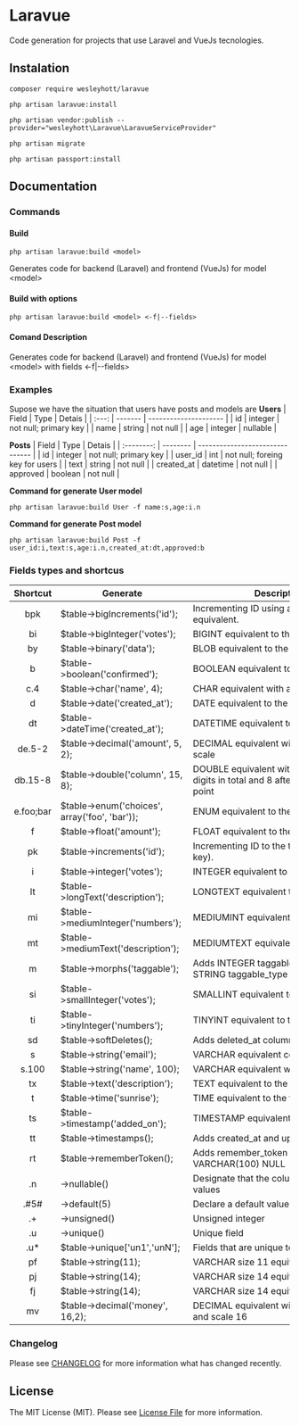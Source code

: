 # Laravue

Code generation for projects that use Laravel and VueJs tecnologies.

## Instalation

```
composer require wesleyhott/laravue
```

```
php artisan laravue:install
```

```
php artisan vendor:publish --provider="wesleyhott\Laravue\LaravueServiceProvider"
```

```
php artisan migrate
```

```
php artisan passport:install
```

## Documentation

### Commands

#### Build

```
php artisan laravue:build <model>
```

Generates code for backend (Laravel) and frontend (VueJs) for model \<model\>

#### Build with options

```
php artisan laravue:build <model> <-f|--fields>
```

#### Comand Description

Generates code for backend (Laravel) and frontend (VueJs) for model \<model\> with fields <-f|--fields>

### Examples

Supose we have the situation that users have posts and models are
**Users**
| Field | Type | Detais |
| :---: | ------- | --------------------- |
| id | integer | not null; primary key |
| name | string | not null |
| age | integer | nullable |

**Posts**
| Field | Type | Detais |
| :--------: | -------- | ------------------------------- |
| id | integer | not null; primary key |
| user_id | int | not null; foreing key for users |
| text | string | not null |
| created_at | datetime | not null |
| approved | boolean | not null |

**Command for generate User model**

```
php artisan laravue:build User -f name:s,age:i.n
```

**Command for generate Post model**

```
php artisan laravue:build Post -f user_id:i,text:s,age:i.n,created_at:dt,approved:b
```

### Fields types and shortcus

| Shortcut  | Generate                                      | Description                                                                        |
| :-------: | --------------------------------------------- | ---------------------------------------------------------------------------------- |
|    bpk    | $table->bigIncrements('id');                  | Incrementing ID using a "big integer" equivalent.                                  |
|    bi     | $table->bigInteger('votes');                  | BIGINT equivalent to the table                                                     |
|    by     | $table->binary('data');                       | BLOB equivalent to the table                                                       |
|     b     | $table->boolean('confirmed');                 | BOOLEAN equivalent to the table                                                    |
|    c.4    | $table->char('name', 4);                      | CHAR equivalent with a length                                                      |
|     d     | $table->date('created_at');                   | DATE equivalent to the table                                                       |
|    dt     | $table->dateTime('created_at');               | DATETIME equivalent to the table                                                   |
|  de.5-2   | $table->decimal('amount', 5, 2);              | DECIMAL equivalent with a precision and scale                                      |
|  db.15-8  | $table->double('column', 15, 8);              | DOUBLE equivalent with precision, 15 digits in total and 8 after the decimal point |
| e.foo;bar | $table->enum('choices', array('foo', 'bar')); | ENUM equivalent to the table                                                       |
|     f     | $table->float('amount');                      | FLOAT equivalent to the table                                                      |
|    pk     | $table->increments('id');                     | Incrementing ID to the table (primary key).                                        |
|     i     | $table->integer('votes');                     | INTEGER equivalent to the table                                                    |
|    lt     | $table->longText('description');              | LONGTEXT equivalent to the table                                                   |
|    mi     | $table->mediumInteger('numbers');             | MEDIUMINT equivalent to the table                                                  |
|    mt     | $table->mediumText('description');            | MEDIUMTEXT equivalent to the table                                                 |
|     m     | $table->morphs('taggable');                   | Adds INTEGER taggable_id and STRING taggable_type                                  |
|    si     | $table->smallInteger('votes');                | SMALLINT equivalent to the table                                                   |
|    ti     | $table->tinyInteger('numbers');               | TINYINT equivalent to the table                                                    |
|    sd     | $table->softDeletes();                        | Adds deleted_at column for soft deletes                                            |
|     s     | $table->string('email');                      | VARCHAR equivalent column                                                          |
|   s.100   | $table->string('name', 100);                  | VARCHAR equivalent with a length                                                   |
|    tx     | $table->text('description');                  | TEXT equivalent to the table                                                       |
|     t     | $table->time('sunrise');                      | TIME equivalent to the table                                                       |
|    ts     | $table->timestamp('added_on');                | TIMESTAMP equivalent to the table                                                  |
|    tt     | $table->timestamps();                         | Adds created_at and updated_at columns                                             |
|    rt     | $table->rememberToken();                      | Adds remember_token as VARCHAR(100) NULL                                           |
|    .n     | ->nullable()                                  | Designate that the column allows NULL values                                       |
|   .#5#    | ->default(5)                                  | Declare a default value for a column                                               |
|    .+     | ->unsigned()                                  | Unsigned integer                                                                   |
|    .u     | ->unique()                                    | Unique field                                                                       |
|   .u\*    | $table->unique['un1','unN'];                  | Fields that are unique together                                                    |
|    pf     | $table->string(11);                           | VARCHAR size 11 equivalent column                                                  |
|    pj     | $table->string(14);                           | VARCHAR size 14 equivalent column                                                  |
|    fj     | $table->string(14);                           | VARCHAR size 14 equivalent column                                                  |
|    mv     | $table->decimal('money', 16,2);               | DECIMAL equivalent with a precision 2 and scale 16                                 |

### Changelog

Please see [CHANGELOG](CHANGELOG.md) for more information what has changed recently.

## License

The MIT License (MIT). Please see [License File](LICENSE) for more information.
